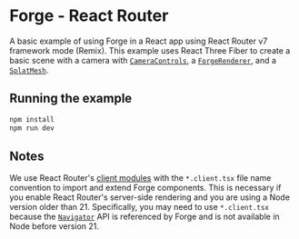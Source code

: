 # Forge - React Router

A basic example of using Forge in a React app using React Router v7 framework mode (Remix). This example uses React Three Fiber to create a basic scene with a camera with [`CameraControls`](https://drei.docs.pmnd.rs/controls/camera-controls), a [`ForgeRenderer`](./src/components/forge/ForgeRenderer.client.tsx), and a [`SplatMesh`](./src/components/forge/SplatMesh.client.tsx).

## Running the example

```bash
npm install
npm run dev
```

## Notes

We use React Router's [client modules](https://reactrouter.com/explanation/special-files#client-modules) with the `*.client.tsx` file name convention to import and extend Forge components. This is necessary if you enable React Router's server-side rendering and you are using a Node version older than 21. Specifically, you may need to use `*.client.tsx` because the [`Navigator`](https://nodejs.org/api/globals.html#navigator) API is referenced by Forge and is not available in Node before version 21.

